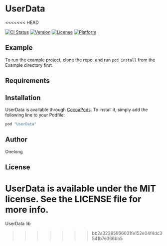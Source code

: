 # UserData
<<<<<<< HEAD

[![CI Status](http://img.shields.io/travis/Onelong/UserData.svg?style=flat)](https://travis-ci.org/Onelong/UserData)
[![Version](https://img.shields.io/cocoapods/v/UserData.svg?style=flat)](http://cocoapods.org/pods/UserData)
[![License](https://img.shields.io/cocoapods/l/UserData.svg?style=flat)](http://cocoapods.org/pods/UserData)
[![Platform](https://img.shields.io/cocoapods/p/UserData.svg?style=flat)](http://cocoapods.org/pods/UserData)

## Example

To run the example project, clone the repo, and run `pod install` from the Example directory first.

## Requirements

## Installation

UserData is available through [CocoaPods](http://cocoapods.org). To install
it, simply add the following line to your Podfile:

```ruby
pod "UserData"
```

## Author

Onelong

## License

UserData is available under the MIT license. See the LICENSE file for more info.
=======
UserData lib
>>>>>>> bb2a32385956031fe152e04f4dc3541b7e366bb5
